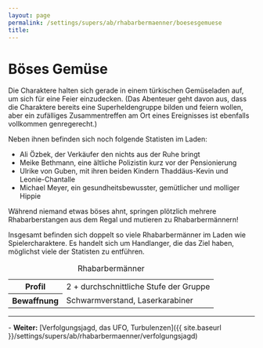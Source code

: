 ```yaml
---
layout: page
permalink: /settings/supers/ab/rhabarbermaenner/boesesgemuese
title: 
---
```


# Böses Gemüse

Die Charaktere halten sich gerade in einem türkischen Gemüseladen auf, um sich für eine Feier einzudecken. (Das Abenteuer geht davon aus, dass die Charaktere bereits eine Superheldengruppe bilden und feiern wollen, aber ein zufälliges Zusammentreffen am Ort eines Ereignisses ist ebenfalls vollkommen genregerecht.)

Neben ihnen befinden sich noch folgende Statisten im Laden:

- Ali Özbek, der Verkäufer den nichts aus der Ruhe bringt
- Meike Bethmann, eine ältliche Polizistin kurz vor der Pensionierung
- Ulrike von Guben, mit ihren beiden Kindern Thaddäus-Kevin und Leonie-Chantalle
- Michael Meyer, ein gesundheitsbewusster, gemütlicher und molliger Hippie

Während niemand etwas böses ahnt, springen plötzlich mehrere Rhabarberstangen aus dem Regal und mutieren zu Rhabarbermännern!

Insgesamt befinden sich doppelt so viele Rhabarbermänner im Laden wie Spielercharaktere. Es handelt sich um Handlanger, die das Ziel haben, möglichst viele der Statisten zu entführen.

<table>
<caption>Rhabarbermänner</caption>
<tbody>
<tr><th>Profil</th><td>2 + durchschnittliche Stufe der Gruppe</td></tr>
<tr><th>Bewaffnung</th><td>Schwarmverstand, Laserkarabiner</td></tr>
</tbody>
</table>

<hr/>
- <strong>Weiter:</strong> [Verfolgungsjagd, das UFO, Turbulenzen]({{ site.baseurl }}/settings/supers/ab/rhabarbermaenner/verfolgungsjagd)


